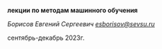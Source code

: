 __лекции по методам машинного обучения__

_Борисов Евгений Сергеевич <esborisov@sevsu.ru>_

сентябрь-декабрь 2023г. 
